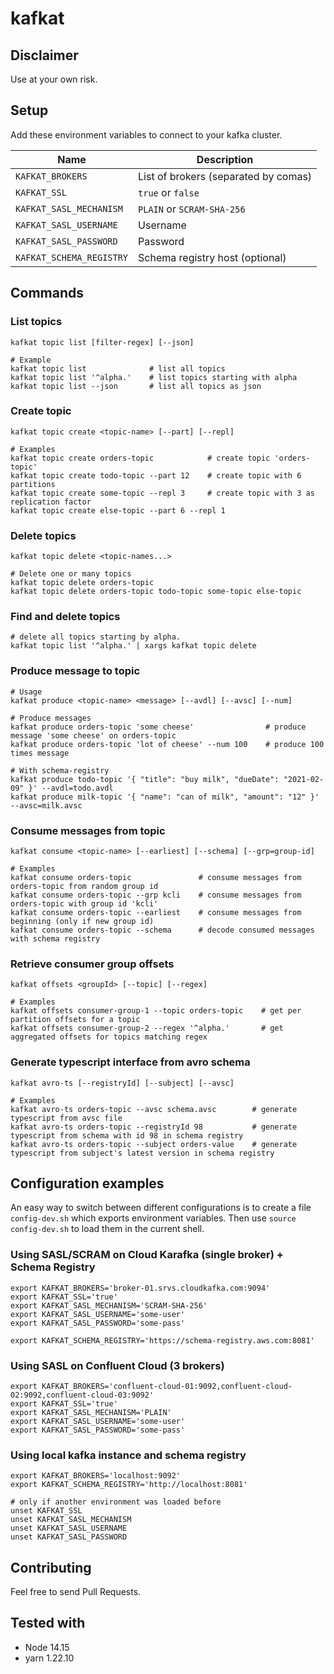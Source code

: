 # kafkat

## Disclaimer

Use at your own risk.

## Setup

Add these environment variables to connect to your kafka cluster.

Name | Description
--- | ---
`KAFKAT_BROKERS` | List of brokers (separated by comas)
`KAFKAT_SSL` | `true` or `false`
`KAFKAT_SASL_MECHANISM` | `PLAIN` or `SCRAM-SHA-256`
`KAFKAT_SASL_USERNAME` | Username
`KAFKAT_SASL_PASSWORD` | Password
`KAFKAT_SCHEMA_REGISTRY` | Schema registry host (optional)


## Commands

### List topics
```
kafkat topic list [filter-regex] [--json]

# Example
kafkat topic list              # list all topics
kafkat topic list '^alpha.'    # list topics starting with alpha
kafkat topic list --json       # list all topics as json
```

### Create topic
```
kafkat topic create <topic-name> [--part] [--repl]

# Examples
kafkat topic create orders-topic            # create topic 'orders-topic'
kafkat topic create todo-topic --part 12    # create topic with 6 partitions
kafkat topic create some-topic --repl 3     # create topic with 3 as replication factor
kafkat topic create else-topic --part 6 --repl 1
```

### Delete topics
```
kafkat topic delete <topic-names...>

# Delete one or many topics
kafkat topic delete orders-topic
kafkat topic delete orders-topic todo-topic some-topic else-topic
```

### Find and delete topics
```
# delete all topics starting by alpha.
kafkat topic list '^alpha.' | xargs kafkat topic delete
```

### Produce message to topic
```
# Usage
kafkat produce <topic-name> <message> [--avdl] [--avsc] [--num]

# Produce messages
kafkat produce orders-topic 'some cheese'                # produce message 'some cheese' on orders-topic
kafkat produce orders-topic 'lot of cheese' --num 100    # produce 100 times message

# With schema-registry
kafkat produce todo-topic '{ "title": "buy milk", "dueDate": "2021-02-09" }' --avdl=todo.avdl
kafkat produce milk-topic '{ "name": "can of milk", "amount": "12" }' --avsc=milk.avsc
```

### Consume messages from topic
```
kafkat consume <topic-name> [--earliest] [--schema] [--grp=group-id]

# Examples
kafkat consume orders-topic               # consume messages from orders-topic from random group id
kafkat consume orders-topic --grp kcli    # consume messages from orders-topic with group id 'kcli'
kafkat consume orders-topic --earliest    # consume messages from beginning (only if new group id)
kafkat consume orders-topic --schema      # decode consumed messages with schema registry
```

### Retrieve consumer group offsets
```
kafkat offsets <groupId> [--topic] [--regex]

# Examples
kafkat offsets consumer-group-1 --topic orders-topic    # get per partition offsets for a topic
kafkat offsets consumer-group-2 --regex '^alpha.'       # get aggregated offsets for topics matching regex
```

### Generate typescript interface from avro schema
```
kafkat avro-ts [--registryId] [--subject] [--avsc]

# Examples
kafkat avro-ts orders-topic --avsc schema.avsc        # generate typescript from avsc file
kafkat avro-ts orders-topic --registryId 98           # generate typescript from schema with id 98 in schema registry
kafkat avro-ts orders-topic --subject orders-value    # generate typescript from subject's latest version in schema registry
```

## Configuration examples

An easy way to switch between different configurations is to create a file `config-dev.sh` which exports environment variables. Then use `source config-dev.sh` to load them in the current shell.

### Using SASL/SCRAM on Cloud Karafka (single broker) + Schema Registry
```
export KAFKAT_BROKERS='broker-01.srvs.cloudkafka.com:9094'
export KAFKAT_SSL='true'
export KAFKAT_SASL_MECHANISM='SCRAM-SHA-256'
export KAFKAT_SASL_USERNAME='some-user'
export KAFKAT_SASL_PASSWORD='some-pass'

export KAFKAT_SCHEMA_REGISTRY='https://schema-registry.aws.com:8081'
```

### Using SASL on Confluent Cloud (3 brokers)
```
export KAFKAT_BROKERS='confluent-cloud-01:9092,confluent-cloud-02:9092,confluent-cloud-03:9092'
export KAFKAT_SSL='true'
export KAFKAT_SASL_MECHANISM='PLAIN'
export KAFKAT_SASL_USERNAME='some-user'
export KAFKAT_SASL_PASSWORD='some-pass'
```

### Using local kafka instance and schema registry
```
export KAFKAT_BROKERS='localhost:9092'
export KAFKAT_SCHEMA_REGISTRY='http://localhost:8081'

# only if another environment was loaded before
unset KAFKAT_SSL
unset KAFKAT_SASL_MECHANISM
unset KAFKAT_SASL_USERNAME
unset KAFKAT_SASL_PASSWORD
```

## Contributing

Feel free to send Pull Requests.

## Tested with

- Node 14.15
- yarn 1.22.10